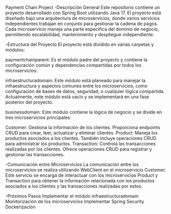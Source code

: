 Payment Chain Project
-Descripción General
Este repositorio contiene un proyecto desarrollado con Spring Boot utilizando Java 17. El proyecto está diseñado bajo una arquitectura de microservicios, donde varios servicios independientes trabajan en conjunto para gestionar la cadena de pagos. Cada microservicio maneja una parte específica del dominio de negocio, permitiendo escalabilidad, mantenimiento y despliegue independiente.

-Estructura del Proyecto
El proyecto está dividido en varias carpetas y módulos:

paymentchainparent: Es el módulo padre del proyecto y contiene la configuración común y dependencias compartidas por todos los microservicios.

infraestructuradomain: Este módulo está planeado para manejar la infraestructura y aspectos comunes entre los microservicios, como configuración de bases de datos, seguridad, o cualquier lógica compartida. Actualmente, este módulo está vacío y se implementará en una fase posterior del proyecto.

businessdomain: Este módulo contiene la lógica de negocio y se divide en tres microservicios principales:

Customer: Gestiona la información de los clientes. Proporciona endpoints CRUD para crear, leer, actualizar y eliminar clientes.
Product: Maneja los productos asociados a los clientes. También incluye operaciones CRUD para administrar los productos.
Transaction: Controla las transacciones realizadas por los clientes. Ofrece operaciones CRUD para registrar y gestionar las transacciones.

-Comunicación entre Microservicios
La comunicación entre los microservicios se realiza utilizando WebClient en el microservicio Customer. Este servicio se encarga de interactuar con los microservicios Product y Transaction para obtener la información relacionada con los productos asociados a los clientes y las transacciones realizadas por estos.

-Próximos Pasos
Implementar el módulo infraestructuradomain
Monitorización de los microservicios
Implementar Spring Security
Dockerización